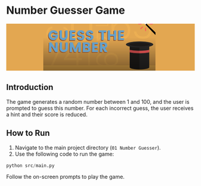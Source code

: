 # Number Guesser Game

<img src="images/number-guessing.png" width=600>

## Introduction

The game generates a random number between 1 and 100, and the user is prompted to guess this number. For each incorrect guess, the user receives a hint and their score is reduced.


## How to Run

1. Navigate to the main project directory (`01 Number Guesser`).
2. Use the following code to run the game:
```python
python src/main.py
```

Follow the on-screen prompts to play the game.
